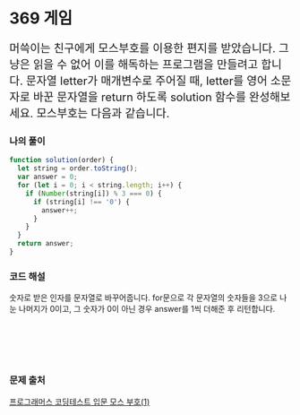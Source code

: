 # 369 게임

<p style='font-size: 20px'>머쓱이는 친구에게 모스부호를 이용한 편지를 받았습니다. 그냥은 읽을 수 없어 이를 해독하는 프로그램을 만들려고 합니다. 문자열 letter가 매개변수로 주어질 때, letter를 영어 소문자로 바꾼 문자열을 return 하도록 solution 함수를 완성해보세요.
모스부호는 다음과 같습니다.</p>

### 나의 풀이

```javascript
function solution(order) {
  let string = order.toString();
  var answer = 0;
  for (let i = 0; i < string.length; i++) {
    if (Number(string[i]) % 3 === 0) {
      if (string[i] !== '0') {
        answer++;
      }
    }
  }
  return answer;
}
```

### 코드 해설
숫자로 받은 인자를 문자열로 바꾸어줍니다.
for문으로 각 문자열의 숫자들을 3으로 나눈 나머지가 0이고, 그 숫자가 0이 아닌 경우 answer를 1씩 더해준 후 리턴합니다.

<br />
<br />
<br />
<br />

### 문제 출처
<a href='https://school.programmers.co.kr/learn/courses/30/lessons/120891'>프로그래머스 코딩테스트 입문 모스 부호(1)</a>
